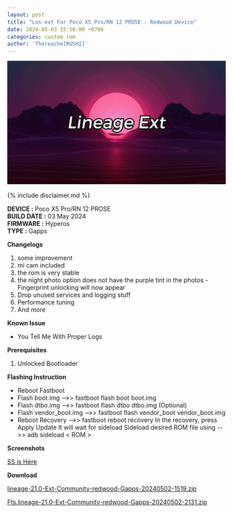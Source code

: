 ```yaml
---
layout: post
title: "Los-ext For Poco X5 Pro/RN 12 PROSE - Redwood Device"
date: 2024-05-03 15:56:00 +0700
categories: custom rom
author: 'Thereache[RUSHI]'
---
```

![LineageOS Banner](/assets/images/banner/los-ext.jpg)

{% include disclaimer.md %}

**DEVICE :** Poco X5 Pro/RN 12 PROSE<br>
**BUILD DATE :** 03 May 2024<br>
**FIRMWARE :** Hyperos<br>
**TYPE :** Gapps

**Changelogs**
<ol>
    <li>some improvement</li>
    <li>mi cam included</li>
    <li>the rom is very stable</li>
    <li>the night photo option does not have the purple tint in the photos - Fingerprint unlocking will now appear</li>
    <li>Drop unused services and logging stuff</li>
    <li>Performance tuning</li>
    <li> And more</li>
</ol>

**Known Issue**
<ul>
    <li>You Tell Me With Proper Logs</li>
</ul>

**Prerequisites**
<ol>
    <li>Unlocked Bootloader</li>
</ol>

**Flashing Instruction**
<ul>
    <li>Reboot Fastboot</li>
    <li>Flash boot.img -->> fastboot flash boot boot.img</li>
    <li>Flash dtbo.img -->> fastboot flash dtbo dtbo.img (Optional)</li>
    <li>Flash vendor_boot.img -->> fastboot flash vendor_boot vendor_boot.img</li>
    <li>Reboot Recovery -->> fastboot reboot recovery In the recovery, press Apply Update It will wait for sideload Sideload desired ROM file using -->> adb sideload < ROM > </li>
</ul>

**Screenshots**

[SS is Here][Click Me]

[Click Me]: https://t.me/thereachebuildchat/2713

**Download**

[lineage-21.0-Ext-Community-redwood-Gapps-20240502-1519.zip][rom-links]


[Fts.lineage-21.0-Ext-Community-redwood-Gapps-20240502-2131.zip][fts]


[rom-links]: https://github.com/Thereache/releases/releases/download/lineage-21/lineage-21.0-Ext-Community-redwood-Gapps-20240502-1519.zip

[fts]: https://github.com/Thereache/releases/releases/download/lineage-21/Fts.lineage-21.0-Ext-Community-redwood-Gapps-20240502-2131.zip
